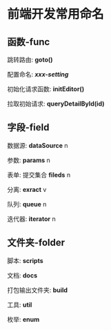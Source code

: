 # 前端开发常用命名

## 函数-func 

跳转路由: **goto()**



配置命名: ***xxx-setting***

初始化请求函数: **initEditor()**

拉取初始请求: **queryDetailById(id)**

## 字段-field

数据源: **dataSource** n

参数: **params** n

表单: 提交集合 **fileds** n

分离: **exract** v

队列: **queue** n

迭代器: **iterator** n

## 文件夹-folder
脚本: **scripts**

文档: **docs**

打包输出文件夹: **build**

工具: **util**

枚举: **enum**